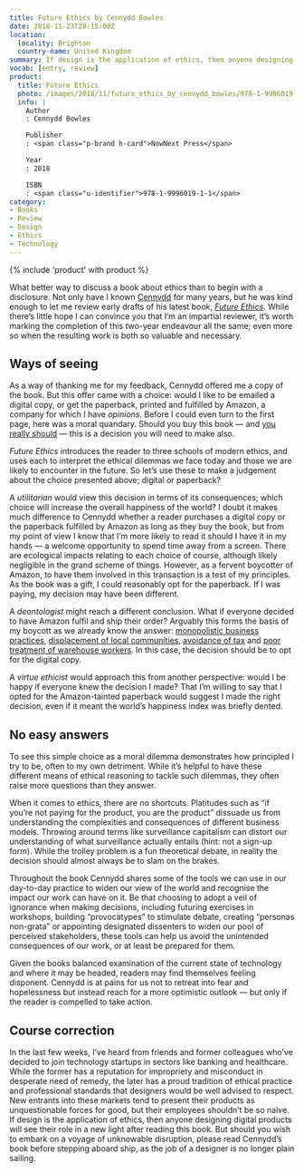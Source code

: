 ```yaml
---
title: Future Ethics by Cennydd Bowles
date: 2018-11-23T20:15:00Z
location:
  locality: Brighton
  country-name: United Kingdom
summary: If design is the application of ethics, then anyone designing digital products should see their role in a new light after reading this book.
vocab: [entry, review]
product:
  title: Future Ethics
  photo: /images/2018/11/future_ethics_by_cennydd_bowles/978-1-9996019-1-1.jpg
  info: |
    Author
    : Cennydd Bowles

    Publisher
    : <span class="p-brand h-card">NowNext Press</span>

    Year
    : 2018

    ISBN
    : <span class="u-identifier">978-1-9996019-1-1</span>
category:
- Books
- Review
- Design
- Ethics
- Technology
---
```

{% include 'product' with product %}

What better way to discuss a book about ethics than to begin with a disclosure. Not only have I known [Cennydd][1] for many years, but he was kind enough to let me review early drafts of his latest book, <cite>[Future Ethics][2]</cite>. While there’s little hope I can convince you that I’m an impartial reviewer, it’s worth marking the completion of this two-year endeavour all the same; even more so when the resulting work is both so valuable and necessary.

## Ways of seeing

As a way of thanking me for my feedback, Cennydd offered me a copy of the book. But this offer came with a choice: would I like to be emailed a digital copy, or get the paperback, printed and fulfilled by Amazon, a company for which I have *opinions*. Before I could even turn to the first page, here was a moral quandary. Should you buy this book — and [you really should][3] — this is a decision you will need to make also.

<cite>Future Ethics</cite> introduces the reader to three schools of modern ethics, and uses each to interpret the ethical dilemmas we face today and those we are likely to encounter in the future. So let’s use these to make a judgement about the choice presented above; digital or paperback?

A *utilitarian* would view this decision in terms of its consequences; which choice will increase the overall happiness of the world? I doubt it makes much difference to Cennydd whether a reader purchases a digital copy or the paperback fulfilled by Amazon as long as they buy the book, but from my point of view I know that I’m more likely to read it should I have it in my hands — a welcome opportunity to spend time away from a screen. There are ecological impacts relating to each choice of course, although likely negligible in the grand scheme of things. However, as a fervent boycotter of Amazon, to have them involved in this transaction is a test of my principles. As the book was a gift, I could reasonably opt for the paperback. If I was paying, my decision may have been different.

A *deontologist* might reach a different conclusion. What if everyone decided to have Amazon fulfil and ship their order? Arguably this forms the basis of my boycott as we already know the answer: [monopolistic business practices][4], [displacement of local communities][5], [avoidance of tax][6] and [poor treatment of warehouse workers][7]. In this case, the decision should be to opt for the digital copy.

A *virtue ethicist* would approach this from another perspective: would I be happy if everyone knew the decision I made? That I’m willing to say that I opted for the Amazon-tainted paperback would suggest I made the right decision, even if it meant the world’s happiness index was briefly dented.

## No easy answers

To see this simple choice as a moral dilemma demonstrates how principled I try to be, often to my own detriment. While it’s helpful to have these different means of ethical reasoning to tackle such dilemmas, they often raise more questions than they answer.

When it comes to ethics, there are no shortcuts. Platitudes such as “if you’re not paying for the product, you are the product” dissuade us from understanding the complexities and consequences of different business models. Throwing around terms like surveillance capitalism can distort our understanding of what surveillance actually entails (hint: not a sign-up form). While the trolley problem is a fun theoretical debate, in reality the decision should almost always be to slam on the brakes.

Throughout the book Cennydd shares some of the tools we can use in our day-to-day practice to widen our view of the world and recognise the impact our work can have on it. Be that choosing to adopt a veil of ignorance when making decisions, including futuring exercises in workshops, building “provocatypes” to stimulate debate, creating “personas non-grata” or appointing designated dissenters to widen our pool of perceived stakeholders, these tools can help us avoid the unintended consequences of our work, or at least be prepared for them.

Given the books balanced examination of the current state of technology and where it may be headed, readers may find themselves feeling disponent. Cennydd is at pains for us not to retreat into fear and hopelessness but instead reach for a more optimistic outlook — but only if the reader is compelled to take action.

## Course correction

In the last few weeks, I’ve heard from friends and former colleagues who’ve decided to join technology startups in sectors like banking and healthcare. While the former has a reputation for impropriety and misconduct in desperate need of remedy, the later has a proud tradition of ethical practice and professional standards that designers would be well advised to respect. New entrants into these markets tend to present their products as unquestionable forces for good, but their employees shouldn’t be so naive. If design is the application of ethics, then anyone designing digital products will see their role in a new light after reading this book. But should you wish to embark on a voyage of unknowable disruption, please read Cennydd’s book before stepping aboard ship, as the job of a designer is no longer plain sailing.

[1]: https://www.cennydd.com
[2]: https://www.future-ethics.com
[3]: https://www.future-ethics.com/buy/
[4]: https://www.vox.com/2018/7/17/17583070/amazon-prime-day-monopoly-antitrust
[5]: https://www.theguardian.com/technology/2018/mar/15/not-welcome-here-amazon-faces-growing-resistance-to-its-second-home
[6]: https://www.theguardian.com/technology/2017/aug/10/amazon-uk-halves-its-corporation-tax-to-74m-as-sales-soar-to-7bn
[7]: https://www.theverge.com/2018/4/16/17243026/amazon-warehouse-jobs-worker-conditions-bathroom-breaks
